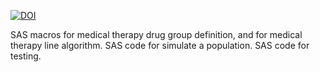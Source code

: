 
[![DOI](https://zenodo.org/badge/351763755.svg)](https://zenodo.org/badge/latestdoi/351763755)

SAS macros for medical therapy drug group definition, and for medical therapy line algorithm. 
SAS code for simulate a population.
SAS code for testing.

